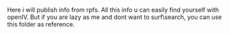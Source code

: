 Here i will publish info from rpfs. All this info u can easily find yourself with openIV. But if you are lazy as me and dont want 
to surf\search, you can use this folder as reference.
